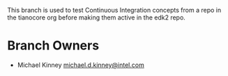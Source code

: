 This branch is used to test Continuous Integration concepts from a repo in the
tianocore org before making them active in the edk2 repo.

# Branch Owners
* Michael Kinney  michael.d.kinney@intel.com


